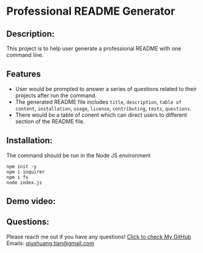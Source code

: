 # Professional README Generator
## Description:
This project is to help user generate a professional README with one command line. 
## Features
* User would be prompted to answer a series of questions related to their projects after run the command.
* The generated README file includes `title`, `description`, `table of content`, `installation`, `usage`, `license`, `contributing`, `tests`, `questions`.
* There would be a table of conent which can direct users to different section of the README file.
## Installation:
The command should be run in the Node JS environment
```console
npm init -y
npm i inquirer
npm i fs
node index.js
```
## Demo video:

## Questions:
Please reach me out if you have any questions!
[Click to check My GitHub](https://github.com/qtian13)
Emails: qiushuang.tian@gmail.com
  